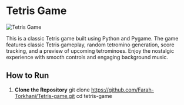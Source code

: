 # Tetris Game

![Tetris Game](https://imgur.com/TChuYMl)

This is a classic Tetris game built using Python and Pygame. The game features classic Tetris gameplay, random tetromino generation, score tracking, and a preview of upcoming tetrominoes. Enjoy the nostalgic experience with smooth controls and engaging background music.

## How to Run

1. **Clone the Repository**
   git clone https://github.com/Farah-Torkhani/Tetris-game.git
   cd tetris-game
